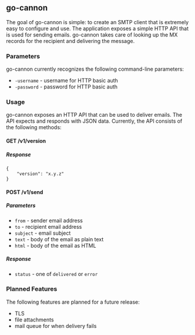 ## go-cannon

The goal of go-cannon is simple: to create an SMTP client that is extremely easy to configure and use. The application exposes a simple HTTP API that is used for sending emails. go-cannon takes care of looking up the MX records for the recipient and delivering the message.

### Parameters

go-cannon currently recognizes the following command-line parameters:

- `-username` - username for HTTP basic auth
- `-password` - password for HTTP basic auth

### Usage

go-cannon exposes an HTTP API that can be used to deliver emails. The API expects and responds with JSON data. Currently, the API consists of the following methods:

#### GET /v1/version

##### Response

    {
        "version": "x.y.z"
    }

#### POST /v1/send

##### Parameters

- `from` - sender email address
- `to` - recipient email address
- `subject` - email subject
- `text` - body of the email as plain text
- `html` - body of the email as HTML

##### Response

- `status` - one of `delivered` or `error`

### Planned Features

The following features are planned for a future release:

- TLS
- file attachments
- mail queue for when delivery fails
